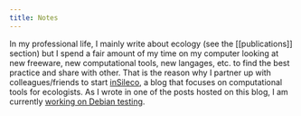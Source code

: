 ```yaml
---
title: Notes
---
```


In my professional life, I mainly write about ecology (see the [[publications]] section) but I spend a fair amount of my time on my computer looking at new freeware, new computational tools, new langages, etc. to find the best practice and share with other. That is the reason why I partner up with colleagues/friends to start [inSileco](https://insileco.github.io/),
a blog that focuses on computational tools for ecologists. As I wrote in one of the posts hosted on this blog, I am currently [working on Debian testing]().
